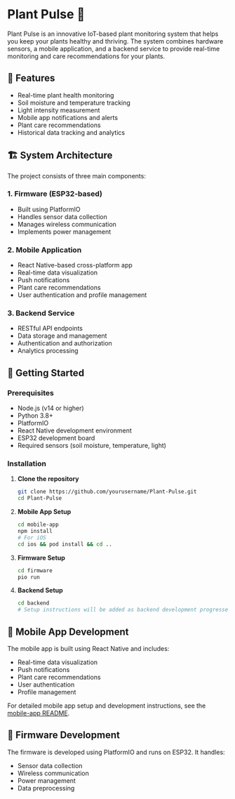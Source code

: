 # Plant Pulse 🌱

Plant Pulse is an innovative IoT-based plant monitoring system that helps you keep your plants healthy and thriving. The system combines hardware sensors, a mobile application, and a backend service to provide real-time monitoring and care recommendations for your plants.

## 🌟 Features

- Real-time plant health monitoring
- Soil moisture and temperature tracking
- Light intensity measurement
- Mobile app notifications and alerts
- Plant care recommendations
- Historical data tracking and analytics

## 🏗️ System Architecture

The project consists of three main components:

### 1. Firmware (ESP32-based)
- Built using PlatformIO
- Handles sensor data collection
- Manages wireless communication
- Implements power management

### 2. Mobile Application
- React Native-based cross-platform app
- Real-time data visualization
- Push notifications
- Plant care recommendations
- User authentication and profile management

### 3. Backend Service
- RESTful API endpoints
- Data storage and management
- Authentication and authorization
- Analytics processing

## 🚀 Getting Started

### Prerequisites

- Node.js (v14 or higher)
- Python 3.8+
- PlatformIO
- React Native development environment
- ESP32 development board
- Required sensors (soil moisture, temperature, light)

### Installation

1. **Clone the repository**
   ```bash
   git clone https://github.com/yourusername/Plant-Pulse.git
   cd Plant-Pulse
   ```

2. **Mobile App Setup**
   ```bash
   cd mobile-app
   npm install
   # For iOS
   cd ios && pod install && cd ..
   ```

3. **Firmware Setup**
   ```bash
   cd firmware
   pio run
   ```

4. **Backend Setup**
   ```bash
   cd backend
   # Setup instructions will be added as backend development progresses
   ```

## 📱 Mobile App Development

The mobile app is built using React Native and includes:
- Real-time data visualization
- Push notifications
- Plant care recommendations
- User authentication
- Profile management

For detailed mobile app setup and development instructions, see the [mobile-app README](mobile-app/README.md).

## 🔧 Firmware Development

The firmware is developed using PlatformIO and runs on ESP32. It handles:
- Sensor data collection
- Wireless communication
- Power management
- Data preprocessing